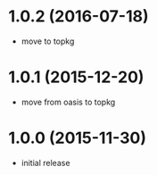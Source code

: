 # 1.0.2 (2016-07-18)

* move to topkg

# 1.0.1 (2015-12-20)

* move from oasis to topkg

# 1.0.0 (2015-11-30)

* initial release
